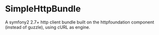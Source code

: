 SimpleHttpBundle
===

A symfony2 2.7+ http client bundle built on the httpfoundation component (instead of guzzle), using cURL as engine.


